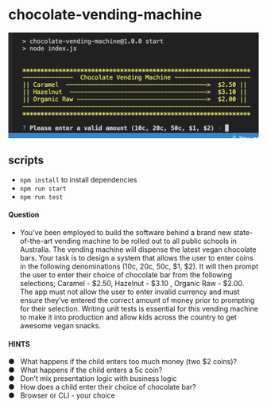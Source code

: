 # chocolate-vending-machine

![image description](./images/menu.png)

## scripts
- `npm install` to install dependencies
- `npm run start`
- `npm run test`

#### <b>Question</b>
- You’ve been employed to build the software behind a brand new state-of-the-art vending
machine to be rolled out to all public schools in Australia. The vending machine will dispense
the latest vegan chocolate bars.
Your task is to design a system that allows the user to enter coins in the following
denominations (10c, 20c, 50c, $1, $2). It will then prompt the user to enter their choice of
chocolate bar from the following selections; Caramel - $2.50, Hazelnut - $3.10 , Organic Raw -
$2.00.
The app must not allow the user to enter invalid currency and must ensure they’ve entered the
correct amount of money prior to prompting for their selection.
Writing unit tests is essential for this vending machine to make it into production and allow kids
across the country to get awesome vegan snacks.
#### <b>HINTS</b>

●  &nbsp; What happens if the child enters too much money (two $2 coins)?<br/>
●  &nbsp; What happens if the child enters a 5c coin?<br/>
●  &nbsp; Don’t mix presentation logic with business logic<br/>
●  &nbsp; How does a child enter their choice of chocolate bar?<br/>
●  &nbsp; Browser or CLI - your choice
